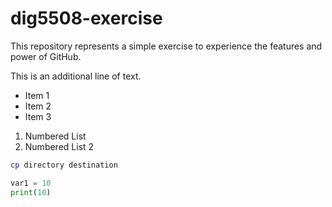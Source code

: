 # dig5508-exercise

This repository represents a simple exercise to experience the features and power of GitHub. 

This is an additional line of text.
 - Item 1
 - Item 2
 - Item 3

1. Numbered List
2. Numbered List 2

```bash
cp directory destination
```

```python
var1 = 10
print(10)
```